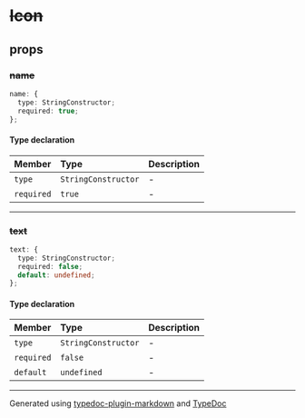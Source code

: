 # ~~Icon~~

## props

### ~~name~~

```ts
name: {
  type: StringConstructor;
  required: true;
};
```

#### Type declaration

| Member | Type | Description |
| :------ | :------ | :------ |
| `type` | `StringConstructor` | - |
| `required` | `true` | - |

***

### ~~text~~

```ts
text: {
  type: StringConstructor;
  required: false;
  default: undefined;
};
```

#### Type declaration

| Member | Type | Description |
| :------ | :------ | :------ |
| `type` | `StringConstructor` | - |
| `required` | `false` | - |
| `default` | `undefined` | - |

***

Generated using [typedoc-plugin-markdown](https://www.npmjs.com/package/typedoc-plugin-markdown) and [TypeDoc](https://typedoc.org/)
